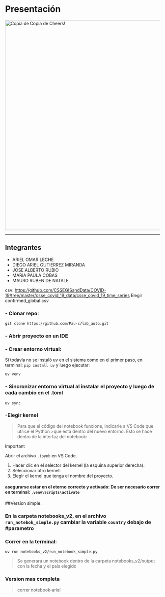 # Presentación
<img width="1024" height="681" alt="Copia de Copia de Cheers!" src="https://github.com/user-attachments/assets/f3030b34-0556-4634-986d-95eb3dc70035" />



---

## Integrantes

- ARIEL OMAR LECHE
- DIEGO ARIEL GUTIERREZ MIRANDA
- JOSE ALBERTO RUBIO
- MARIA PAULA COBAS
- MAURO RUBEN DE NATALE

csv: https://github.com/CSSEGISandData/COVID-19/tree/master/csse_covid_19_data/csse_covid_19_time_series 
Elegir confirmed_global.csv 


### - Clonar repo:
```
git clone https://github.com/Pau-c/lab_auto.git
```


### - Abrir proyecto en un IDE
### - Crear entorno virtual:
Si todavía no se instaló uv en el sistema como en el primer paso, en terminal: `pip install uv` y luego  ejecutar:
```
uv venv
```

### - Sincronizar entorno virtual al instalar el proyecto y luego de cada cambio en el .toml
```
uv sync
```

### -Elegir kernel
>Para que el código del notebook funcione,  indicarle a VS Code que utilice el Python >que está dentro del nuevo entorno. Esto se hace dentro de la interfaz del notebook:

> [!IMPORTANT]
> Abrir el archivo `.ipynb` en VS Code.
> 1. Hacer clic en el selector del kernel (la esquina superior derecha).
> 2. Seleccionar otro kernel.
> 3. Elegir el kernel que tenga el nombre del proyecto.


#### asegurarse estar en el etorno correcto y activado: De ser necesario correr en terminal: `.venv\Scripts\activate`

##Version simple:
### En la carpeta notebooks_v2, en el archivo `run_notebok_simple.py` cambiar la variable `country` debajo de #parametro
### Correr en la terminal:
```
uv run notebooks_v2/run_notebook_simple.py
```
>Se generará un notebook dentro de la carpeta notebooks_v2/output con la fecha y el país elegido

### Version mas completa
>correr notebook-ariel



